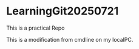 # LearningGit20250721

This is a practical Repo

This is a modification from cmdline on my localPC.

